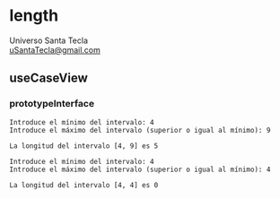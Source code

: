 # length
Universo Santa Tecla  
[uSantaTecla@gmail.com](mailto:uSantaTecla@gmail.com)  


## useCaseView

### prototypeInterface

~~~
Introduce el mínimo del intervalo: 4
Introduce el máximo del intervalo (superior o igual al mínimo): 9

La longitud del intervalo [4, 9] es 5
~~~

~~~
Introduce el mínimo del intervalo: 4
Introduce el máximo del intervalo (superior o igual al mínimo): 4

La longitud del intervalo [4, 4] es 0
~~~
